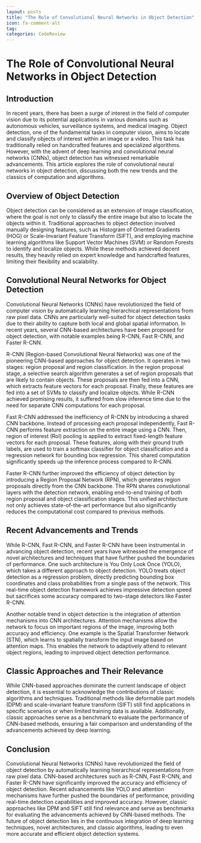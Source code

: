 ```yaml
---
layout: posts
title: "The Role of Convolutional Neural Networks in Object Detection"
icon: fa-comment-alt
tag:      
categories: CodeReview
---
```



# The Role of Convolutional Neural Networks in Object Detection

## Introduction

In recent years, there has been a surge of interest in the field of computer vision due to its potential applications in various domains such as autonomous vehicles, surveillance systems, and medical imaging. Object detection, one of the fundamental tasks in computer vision, aims to locate and classify objects of interest within an image or a video. This task has traditionally relied on handcrafted features and specialized algorithms. However, with the advent of deep learning and convolutional neural networks (CNNs), object detection has witnessed remarkable advancements. This article explores the role of convolutional neural networks in object detection, discussing both the new trends and the classics of computation and algorithms.

## Overview of Object Detection

Object detection can be considered as an extension of image classification, where the goal is not only to classify the entire image but also to locate the objects within it. Traditional approaches to object detection involved manually designing features, such as Histogram of Oriented Gradients (HOG) or Scale-Invariant Feature Transform (SIFT), and employing machine learning algorithms like Support Vector Machines (SVM) or Random Forests to identify and localize objects. While these methods achieved decent results, they heavily relied on expert knowledge and handcrafted features, limiting their flexibility and scalability.

## Convolutional Neural Networks for Object Detection

Convolutional Neural Networks (CNNs) have revolutionized the field of computer vision by automatically learning hierarchical representations from raw pixel data. CNNs are particularly well-suited for object detection tasks due to their ability to capture both local and global spatial information. In recent years, several CNN-based architectures have been proposed for object detection, with notable examples being R-CNN, Fast R-CNN, and Faster R-CNN.

R-CNN (Region-based Convolutional Neural Networks) was one of the pioneering CNN-based approaches for object detection. It operates in two stages: region proposal and region classification. In the region proposal stage, a selective search algorithm generates a set of region proposals that are likely to contain objects. These proposals are then fed into a CNN, which extracts feature vectors for each proposal. Finally, these features are fed into a set of SVMs to classify and localize objects. While R-CNN achieved promising results, it suffered from slow inference time due to the need for separate CNN computations for each proposal.

Fast R-CNN addressed the inefficiency of R-CNN by introducing a shared CNN backbone. Instead of processing each proposal independently, Fast R-CNN performs feature extraction on the entire image using a CNN. Then, region of interest (RoI) pooling is applied to extract fixed-length feature vectors for each proposal. These features, along with their ground truth labels, are used to train a softmax classifier for object classification and a regression network for bounding box regression. This shared computation significantly speeds up the inference process compared to R-CNN.

Faster R-CNN further improved the efficiency of object detection by introducing a Region Proposal Network (RPN), which generates region proposals directly from the CNN backbone. The RPN shares convolutional layers with the detection network, enabling end-to-end training of both region proposal and object classification stages. This unified architecture not only achieves state-of-the-art performance but also significantly reduces the computational cost compared to previous methods.

## Recent Advancements and Trends

While R-CNN, Fast R-CNN, and Faster R-CNN have been instrumental in advancing object detection, recent years have witnessed the emergence of novel architectures and techniques that have further pushed the boundaries of performance. One such architecture is You Only Look Once (YOLO), which takes a different approach to object detection. YOLO treats object detection as a regression problem, directly predicting bounding box coordinates and class probabilities from a single pass of the network. This real-time object detection framework achieves impressive detection speed but sacrifices some accuracy compared to two-stage detectors like Faster R-CNN.

Another notable trend in object detection is the integration of attention mechanisms into CNN architectures. Attention mechanisms allow the network to focus on important regions of the image, improving both accuracy and efficiency. One example is the Spatial Transformer Network (STN), which learns to spatially transform the input image based on attention maps. This enables the network to adaptively attend to relevant object regions, leading to improved object detection performance.

## Classic Approaches and Their Relevance

While CNN-based approaches dominate the current landscape of object detection, it is essential to acknowledge the contributions of classic algorithms and techniques. Traditional methods like deformable part models (DPM) and scale-invariant feature transform (SIFT) still find applications in specific scenarios or when limited training data is available. Additionally, classic approaches serve as a benchmark to evaluate the performance of CNN-based methods, ensuring a fair comparison and understanding of the advancements achieved by deep learning.

## Conclusion

Convolutional Neural Networks (CNNs) have revolutionized the field of object detection by automatically learning hierarchical representations from raw pixel data. CNN-based architectures such as R-CNN, Fast R-CNN, and Faster R-CNN have significantly improved the accuracy and efficiency of object detection. Recent advancements like YOLO and attention mechanisms have further pushed the boundaries of performance, providing real-time detection capabilities and improved accuracy. However, classic approaches like DPM and SIFT still find relevance and serve as benchmarks for evaluating the advancements achieved by CNN-based methods. The future of object detection lies in the continuous integration of deep learning techniques, novel architectures, and classic algorithms, leading to even more accurate and efficient object detection systems.